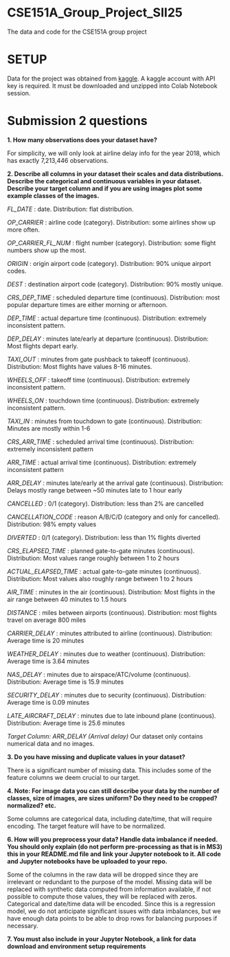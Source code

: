 # CSE151A_Group_Project_SII25
The data and code for the CSE151A group project

# SETUP

Data for the project was obtained from [kaggle](https://www.kaggle.com/datasets/sherrytp/airline-delay-analysis). A kaggle account with API key is required. It must be downloaded and unzipped into Colab Notebook session.


# Submission 2 questions
**1. How many observations does your dataset have?**

 For simplicity, we will only look at airline delay info for the year 2018, which has exactly 7,213,446 observations.
 
**2. Describe all columns in your dataset their scales and data distributions. Describe the categorical and continuous variables in your dataset. Describe your target column and if you are using images plot some example classes of the images.**

 _FL_DATE_ : date. Distribution: flat distribution.

_OP_CARRIER_ : airline code (category). Distribution: some airlines show up more often.

_OP_CARRIER_FL_NUM_ : flight number (category). Distribution: some flight numbers show up the most.

_ORIGIN_ : origin airport code (category). Distribution: 90% unique airport codes.

_DEST_ : destination airport code (category). Distribution: 90% mostly unique.

_CRS_DEP_TIME_ : scheduled departure time (continuous). Distribution: most popular departure times are either morning or afternoon.

_DEP_TIME_ : actual departure time (continuous). Distribution: extremely inconsistent pattern.

_DEP_DELAY_ : minutes late/early at departure (continuous). Distribution: Most flights depart early.

_TAXI_OUT_ : minutes from gate pushback to takeoff (continuous). Distribution: Most flights have values 8-16 minutes.

_WHEELS_OFF_ : takeoff time (continuous). Distribution: extremely inconsistent pattern.

_WHEELS_ON_ : touchdown time (continuous). Distribution: extremely inconsistent pattern.

_TAXI_IN_ : minutes from touchdown to gate (continuous). Distribution: Minutes are mostly within 1-6

_CRS_ARR_TIME_ : scheduled arrival time (continuous). Distribution: extremely inconsistent pattern

_ARR_TIME_ : actual arrival time (continuous). Distribution: extremely inconsistent pattern

_ARR_DELAY_ : minutes late/early at the arrival gate (continuous). Distribution: Delays mostly range between ~50 minutes late to 1 hour early

_CANCELLED_ : 0/1 (category). Distribution: less than 2% are cancelled

_CANCELLATION_CODE_ : reason A/B/C/D (category and only for cancelled). Distribution: 98% empty values

_DIVERTED_ : 0/1 (category). Distribution: less than 1% flights diverted

_CRS_ELAPSED_TIME_ : planned gate-to-gate minutes (continuous). Distribution: Most values range roughly between 1 to 2 hours

_ACTUAL_ELAPSED_TIME_ : actual gate-to-gate minutes (continuous). Distribution: Most values also roughly range between 1 to 2 hours

_AIR_TIME_ : minutes in the air (continuous). Distribution: Most flights in the air range between 40 minutes to 1.5 hours

_DISTANCE_ : miles between airports (continuous). Distribution: most flights travel on average 800 miles

_CARRIER_DELAY_ : minutes attributed to airline (continuous). Distribution: Average time is 20 minutes

_WEATHER_DELAY_ : minutes due to weather (continuous). Distribution: Average time is 3.64 minutes

_NAS_DELAY_ : minutes due to airspace/ATC/volume (continuous). Distribution: Average time is 15.9 minutes

_SECURITY_DELAY_ : minutes due to security (continuous). Distribution: Average time is 0.09 minutes

_LATE_AIRCRAFT_DELAY_ : minutes due to late inbound plane (continuous). Distribution: Average time is 25.6 minutes

_Target Column: ARR_DELAY (Arrival delay)_
Our dataset only contains numerical data and no images.

**3. Do you have missing and duplicate values in your dataset?**

 There is a significant number of missing data. This includes some of the feature columns we deem crucial to our target.

**4. Note: For image data you can still describe your data by the number of classes, size of images, are sizes uniform? Do they need to be cropped? normalized? etc.**

Some columns are categorical data, including date/time, that will require encoding. The target feature will have to be normalized.

**6. How will you preprocess your data? Handle data imbalance if needed. You should only explain (do not perform pre-processing as that is in MS3) this in your README.md file and link your Jupyter notebook to it. All code and  Jupyter notebooks have be uploaded to your repo.**

Some of the columns in the raw data will be dropped since they are irrelevant or redundant to the purpose of the model.
Missing data will be replaced with synthetic data computed from information available, if not possible to compute those values, they will be replaced with zeros. Categorical and date/time data will be encoded. Since this is a regression model, we do not anticipate significant issues with data imbalances, but we have enough data points to be able to drop rows for balancing purposes if necessary.

**7. You must also include in your Jupyter Notebook, a link for data download and environment setup requirements**

